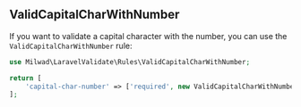 ## ValidCapitalCharWithNumber

If you want to validate a capital character with the number, you can use the `ValidCapitalCharWithNumber` rule:

```php
use Milwad\LaravelValidate\Rules\ValidCapitalCharWithNumber;

return [
    'capital-char-number' => ['required', new ValidCapitalCharWithNumber()], // capital-char-with-number => MILWAD-84
];
```
